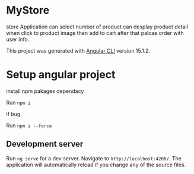 # MyStore
store Application can select number of product can desplay product detail when click to product image then add to cart  after that palcae order with user info. 

This project was generated with [Angular CLI](https://github.com/angular/angular-cli) version 15.1.2.

# Setup angular project

 install npm pakages dependacy 

 Run `npm i`

 if bug  

 Run `npm i --force`

## Development server

Run `ng serve` for a dev server. Navigate to `http://localhost:4200/`. The application will automatically reload if you change any of the source files.

